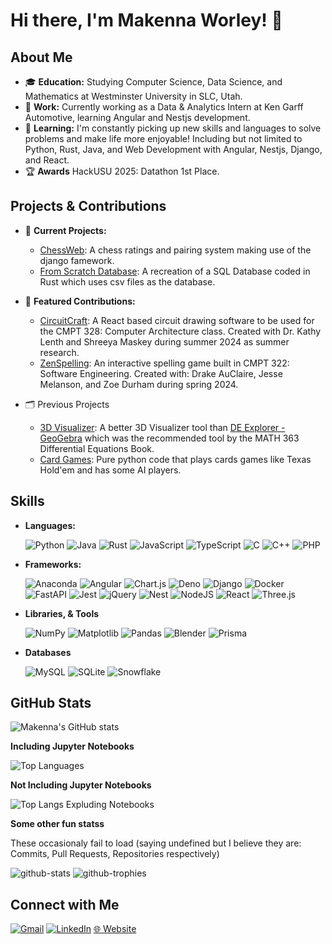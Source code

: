 # Hi there, I'm Makenna Worley! 👋

## About Me

- 🎓 **Education:** Studying Computer Science, Data Science, and Mathematics at Westminster University in SLC, Utah.
- 💼 **Work:** Currently working as a Data & Analytics Intern at Ken Garff Automotive, learning Angular and Nestjs development.
- 🌱 **Learning:** I'm constantly picking up new skills and languages to solve problems and make life more enjoyable! Including but not limited to Python, Rust, Java, and Web Development with Angular, Nestjs, Django, and React.
- 🏆 **Awards** HackUSU 2025: Datathon 1st Place.

## Projects & Contributions

- 🔭 **Current Projects:**
  - [ChessWeb](https://github.com/MakennaWorley/ChessWeb-Django): A chess ratings and pairing system making use of the django famework.
  - [From Scratch Database](https://github.com/MakennaWorley/From-Scratch-Database-Rust): A recreation of a SQL Database coded in Rust which uses csv files as the database.

- 🌟 **Featured Contributions:**
  - [CircuitCraft](https://github.com/klenth/circuitcraft): A React based circuit drawing software to be used for the CMPT 328: Computer Architecture class. Created with Dr. Kathy Lenth and Shreeya Maskey during summer 2024 as summer research.
  - [ZenSpelling](https://github.com/westmini-software-engineering-2024sp/ZenSpelling): An interactive spelling game built in CMPT 322: Software Engineering. Created with: Drake AuClaire, Jesse Melanson, and Zoe Durham during spring 2024.
 
- 🗂️ Previous Projects
  - [3D Visualizer](https://github.com/MakennaWorley/3D-Visualization-Plotter): A better 3D Visualizer tool than [DE Explorer - GeoGebra](https://www.geogebra.org/m/U3U6MsyA) which was the recommended tool by the MATH 363 Differential Equations Book.
  - [Card Games](https://github.com/MakennaWorley/Card-Games-Python): Pure python code that plays cards games like Texas Hold'em and has some AI players.

## Skills

- **Languages:**

  ![Python](https://img.shields.io/badge/Python-3776AB?logo=python&logoColor=fff) ![Java](https://img.shields.io/badge/Java-%23ED8B00.svg?logo=openjdk&logoColor=white) ![Rust](https://img.shields.io/badge/Rust-%23000000.svg?e&logo=rust&logoColor=white) ![JavaScript](https://img.shields.io/badge/JavaScript-F7DF1E?logo=javascript&logoColor=000) ![TypeScript](https://img.shields.io/badge/TypeScript-3178C6?logo=typescript&logoColor=fff) ![C](https://img.shields.io/badge/C-00599C?logo=c&logoColor=white) ![C++](https://img.shields.io/badge/C++-%2300599C.svg?logo=c%2B%2B&logoColor=white) ![PHP](https://img.shields.io/badge/php-%23777BB4.svg?&logo=php&logoColor=white)

- **Frameworks:**

  ![Anaconda](https://img.shields.io/badge/Anaconda-44A833?logo=anaconda&logoColor=fff) ![Angular](https://img.shields.io/badge/Angular-%23DD0031.svg?logo=angular&logoColor=white) ![Chart.js](https://img.shields.io/badge/Chart.js-FF6384?logo=chartdotjs&logoColor=fff) ![Deno](https://img.shields.io/badge/Deno-000?logo=deno&logoColor=fff) ![Django](https://img.shields.io/badge/Django-%23092E20.svg?logo=django&logoColor=white) ![Docker](https://img.shields.io/badge/Docker-2496ED?logo=docker&logoColor=fff) ![FastAPI](https://img.shields.io/badge/FastAPI-009485.svg?logo=fastapi&logoColor=white) ![Jest](https://img.shields.io/badge/Jest-C21325?logo=jest&logoColor=fff) ![jQuery](https://img.shields.io/badge/jQuery-0769AD?logo=jquery&logoColor=fff) ![Nest](https://img.shields.io/badge/Nest.js-%23E0234E.svg?logo=nestjs&logoColor=white) ![NodeJS](https://img.shields.io/badge/Node.js-6DA55F?logo=node.js&logoColor=white) ![React](https://img.shields.io/badge/React-%2320232a.svg?logo=react&logoColor=%2361DAFB) ![Three.js](https://img.shields.io/badge/Three.js-000?logo=threedotjs&logoColor=fff)

- **Libraries, & Tools**

  ![NumPy](https://img.shields.io/badge/NumPy-4DABCF?logo=numpy&logoColor=fff) ![Matplotlib](https://custom-icon-badges.demolab.com/badge/Matplotlib-71D291?logo=matplotlib&logoColor=fff) ![Pandas](https://img.shields.io/badge/Pandas-150458?logo=pandas&logoColor=fff) ![Blender](https://img.shields.io/badge/Blender-%23F5792A.svg?logo=blender&logoColor=white) ![Prisma](https://img.shields.io/badge/Prisma-2D3748?logo=prisma&logoColor=white)

- **Databases**

  ![MySQL](https://img.shields.io/badge/MySQL-4479A1?logo=mysql&logoColor=fff) ![SQLite](https://img.shields.io/badge/SQLite-%2307405e.svg?logo=sqlite&logoColor=white) ![Snowflake](https://img.shields.io/badge/Snowflake-29B5E8?logo=snowflake&logoColor=fff)

## GitHub Stats

![Makenna's GitHub stats](https://github-readme-stats.vercel.app/api?username=MakennaWorley&show_icons=true&theme=radical)

**Including Jupyter Notebooks**

![Top Languages](https://github-readme-stats.vercel.app/api/top-langs/?username=MakennaWorley&layout=compact&theme=github_dark)

**Not Including Jupyter Notebooks**

![Top Langs Expluding Notebooks](https://github-readme-stats.vercel.app/api/top-langs/?username=MakennaWorley&exclude_repo=AI-Homework-Python,Matrix-Encryption-Python,Convex-Hull-Python,Art-of-Programming-Python&layout=compact&theme=github_dark)

**Some other fun statss**

These occasionaly fail to load (saying undefined but I believe they are: Commits, Pull Requests, Repositories respectively)

![github-stats](https://stats.hyo.dev/api/github-stats?login=MakennaWorley)
![github-trophies](https://stats.hyo.dev/api/github-trophies?login=MakennaWorley)

## Connect with Me

[![Gmail](https://img.shields.io/badge/Gmail-D14836?logo=gmail&logoColor=white)](mailto:makennaworley@gmail.com)
[![LinkedIn](https://custom-icon-badges.demolab.com/badge/LinkedIn-0A66C2?logo=linkedin-white&logoColor=fff)](https://www.linkedin.com/in/makenna-worley/)
[🌐 Website](https://makennaworley.com)
